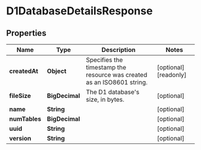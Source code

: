 

# D1DatabaseDetailsResponse


## Properties

| Name | Type | Description | Notes |
|------------ | ------------- | ------------- | -------------|
|**createdAt** | **Object** | Specifies the timestamp the resource was created as an ISO8601 string. |  [optional] [readonly] |
|**fileSize** | **BigDecimal** | The D1 database&#39;s size, in bytes. |  [optional] |
|**name** | **String** |  |  [optional] |
|**numTables** | **BigDecimal** |  |  [optional] |
|**uuid** | **String** |  |  [optional] |
|**version** | **String** |  |  [optional] |



